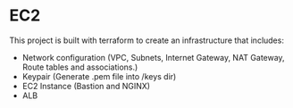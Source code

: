 # EC2

This project is built with terraform to create an infrastructure that includes:

- Network configuration (VPC, Subnets, Internet Gateway, NAT Gateway, Route tables and associations.)
- Keypair (Generate .pem file into /keys dir)
- EC2 Instance (Bastion and NGINX)
- ALB
